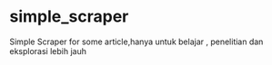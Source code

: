 # simple_scraper
Simple Scraper for some article,hanya untuk belajar , penelitian dan eksplorasi lebih jauh
